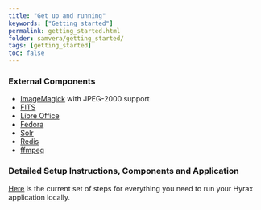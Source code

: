 ```yaml
---
title: "Get up and running"
keywords: ["Getting started"]
permalink: getting_started.html
folder: samvera/getting_started/
tags: [getting_started]
toc: false
---
```


### External Components

- [ImageMagick](http://www.imagemagick.org/) with JPEG-2000 support
- [FITS](https://projects.iq.harvard.edu/fits/downloads)
- [Libre Office](https://www.libreoffice.org/)
- [Fedora](http://www.fedora-commons.org/)
- [Solr](http://lucene.apache.org/solr/)
- [Redis](http://redis.io/)
- [ffmpeg](https://github.com/samvera/hyrax#transcoding)

### Detailed Setup Instructions, Components and Application

[Here](https://github.com/samvera/hyrax#getting-started) is the current set of steps for everything you need to run your Hyrax application locally.

